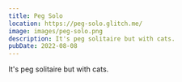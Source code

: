 ```yaml
---
title: Peg Solo
location: https://peg-solo.glitch.me/
image: images/peg-solo.png
description: It's peg solitaire but with cats.
pubDate: 2022-08-08
---
```

It's peg solitaire but with cats.